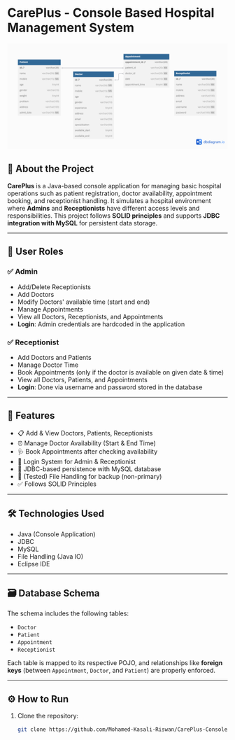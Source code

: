 # CarePlus - Console Based Hospital Management System

![ER Diagram](Careplus-ER-Diagram.png)

## 📌 About the Project

**CarePlus** is a Java-based console application for managing basic hospital operations such as patient registration, doctor availability, appointment booking, and receptionist handling. It simulates a hospital environment where **Admins** and **Receptionists** have different access levels and responsibilities. This project follows **SOLID principles** and supports **JDBC integration with MySQL** for persistent data storage.

---

## 👤 User Roles

### ✅ Admin
- Add/Delete Receptionists
- Add Doctors
- Modify Doctors' available time (start and end)
- Manage Appointments
- View all Doctors, Receptionists, and Appointments
- **Login**: Admin credentials are hardcoded in the application

### ✅ Receptionist
- Add Doctors and Patients
- Manage Doctor Time
- Book Appointments (only if the doctor is available on given date & time)
- View all Doctors, Patients, and Appointments
- **Login**: Done via username and password stored in the database

---

## 🧩 Features

- 📋 Add & View Doctors, Patients, Receptionists
- ⏰ Manage Doctor Availability (Start & End Time)
- 🩺 Book Appointments after checking availability
- 🔐 Login System for Admin & Receptionist
- 💾 JDBC-based persistence with MySQL database
- 📂 (Tested) File Handling for backup (non-primary)
- ✅ Follows SOLID Principles

---

## 🛠️ Technologies Used

- Java (Console Application)
- JDBC
- MySQL
- File Handling (Java IO)
- Eclipse IDE

---

## 🗃️ Database Schema

The schema includes the following tables:

- `Doctor`
- `Patient`
- `Appointment`
- `Receptionist`

Each table is mapped to its respective POJO, and relationships like **foreign keys** (between `Appointment`, `Doctor`, and `Patient`) are properly enforced.

---

## ⚙️ How to Run

1. Clone the repository:
   ```bash
   git clone https://github.com/Mohamed-Kasali-Riswan/CarePlus-ConsoleApp.git
